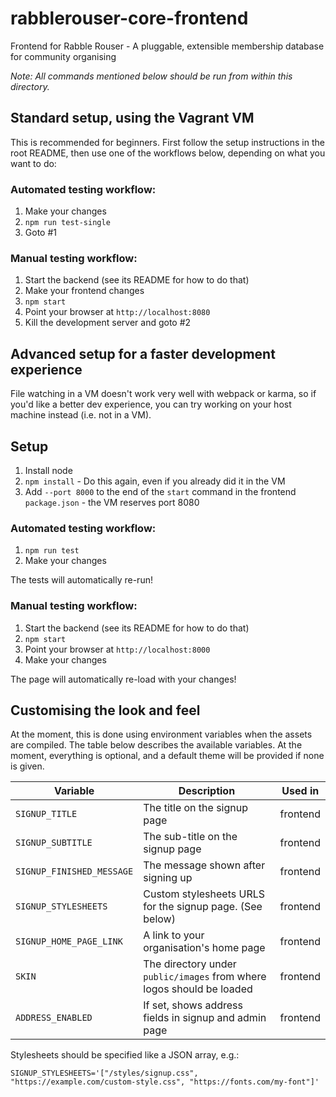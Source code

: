 # rabblerouser-core-frontend

Frontend for Rabble Rouser - A pluggable, extensible membership database for community organising

*Note: All commands mentioned below should be run from within this directory.*

## Standard setup, using the Vagrant VM

This is recommended for beginners. First follow the setup instructions in the root README, then use one of the
workflows below, depending on what you want to do:

### Automated testing workflow:

 1. Make your changes
 2. `npm run test-single`
 3. Goto #1

### Manual testing workflow:

 1. Start the backend (see its README for how to do that)
 2. Make your frontend changes
 3. `npm start`
 4. Point your browser at `http://localhost:8080`
 5. Kill the development server and goto #2

## Advanced setup for a faster development experience

File watching in a VM doesn't work very well with webpack or karma, so if you'd like a better dev experience, you can
try working on your host machine instead (i.e. not in a VM).

## Setup
 1. Install node
 2. `npm install` - Do this again, even if you already did it in the VM
 3. Add `--port 8000` to the end of the `start` command in the frontend `package.json` - the VM reserves port 8080

### Automated testing workflow:

 1. `npm run test`
 2. Make your changes

The tests will automatically re-run!

### Manual testing workflow:

 1. Start the backend (see its README for how to do that)
 2. `npm start`
 3. Point your browser at `http://localhost:8000`
 4. Make your changes

The page will automatically re-load with your changes!

## Customising the look and feel

At the moment, this is done using environment variables when the assets are compiled. The table below describes the
available variables. At the moment, everything is optional, and a default theme will be provided if none is given.

| Variable                 | Description                                                           | Used in  |
|--------------------------|-----------------------------------------------------------------------|----------|
| `SIGNUP_TITLE`           | The title on the signup page                                          | frontend |
| `SIGNUP_SUBTITLE`        | The sub-title on the signup page                                      | frontend |
| `SIGNUP_FINISHED_MESSAGE`| The message shown after signing up                                    | frontend |
| `SIGNUP_STYLESHEETS`     | Custom stylesheets URLS for the signup page. (See below)              | frontend |
| `SIGNUP_HOME_PAGE_LINK`  | A link to your organisation's home page                               | frontend |
| `SKIN`                   | The directory under `public/images` from where logos should be loaded | frontend |
| `ADDRESS_ENABLED`        | If set, shows address fields in signup and admin page                 | frontend |

Stylesheets should be specified like a JSON array, e.g.:

`SIGNUP_STYLESHEETS='["/styles/signup.css", "https://example.com/custom-style.css", "https://fonts.com/my-font"]'`
